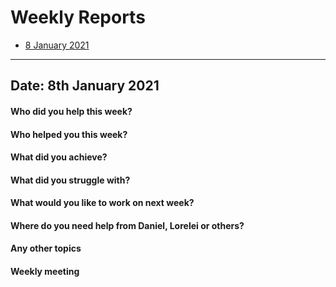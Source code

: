 # Weekly Reports

* [8 January 2021](#date-8th-January-2021)

-------------------------------------------------------------------
## Date: 8th January 2021

#### Who did you help this week?

#### Who helped you this week? 

#### What did you achieve?

#### What did you struggle with?

#### What would you like to work on next week?

#### Where do you need help from Daniel, Lorelei or others?

#### Any other topics

#### Weekly meeting 

